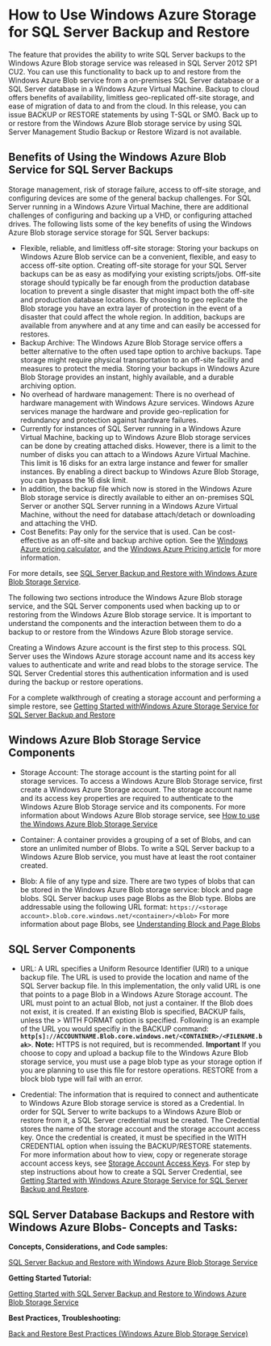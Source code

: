 <properties linkid="manage-services-storage-SQL-Server-backup" urlDisplayName="Blob Service" pageTitle="How to Use Windows Azure Storage for SQL Server Backup and Restore" title="How to Use Windows Azure Storage for SQL Server Backup and Restore" metaKeywords="Get started Azure blob, Azure unstructured data, SQL Server Backup to Cloud,SQL Server Restore from Cloud" Description="Get started using the Windows Azure blob storage service to backup and restore SQl Server databases." metaCanonical="http://www.windowsazure.com/en-us/develop/net/blob-storage" umbracoNaviHide="0" disqusComments="1" writer="karaman" editor="tysonn" manager="clairt" />

<h1 id="SQLServerBackupandRestoretostorage">  How to Use Windows Azure Storage for SQL Server Backup and Restore</h1>

The feature that provides the ability to write SQL Server backups to the Windows Azure Blob storage service was released in SQL Server 2012 SP1 CU2. You can use this functionality to back up to and restore from the Windows Azure Blob service from a on-premises SQL Server database or a SQL Server database in a Windows Azure Virtual Machine. Backup to cloud offers benefits of availability, limitless geo-replicated off-site storage, and ease of migration of data to and from the cloud.   In this release, you can issue BACKUP or RESTORE statements by using T-SQL or SMO. Back up to or restore from the Windows Azure Blob storage service by using SQL Server Management Studio Backup or Restore Wizard is not available.

<h2> Benefits of Using the Windows Azure Blob Service for SQL Server Backups</h2>

Storage management, risk of storage failure, access to off-site storage, and configuring devices are some of the general backup challenges.  For SQL Server running in a Windows Azure Virtual Machine, there are additional challenges of configuring and backing up a VHD, or configuring attached drives. The following lists some of the key benefits of using the Windows Azure Blob storage service storage for SQL Server backups:

* Flexible, reliable, and limitless off-site storage: Storing your backups on Windows Azure Blob service can be a convenient, flexible, and easy to access off-site option. Creating off-site storage for your SQL Server backups can be as easy as modifying your existing scripts/jobs. Off-site storage should typically be far enough from the production database location to prevent a single disaster that might impact both the off-site and production database locations. By choosing to geo replicate the Blob storage you have an extra layer of protection in the event of a disaster that could affect the whole region. In addition, backups are available from anywhere and at any time and can easily be accessed for restores.
* Backup Archive: The Windows Azure Blob Storage service offers a better alternative to the often used tape option to archive backups. Tape storage might require physical transportation to an off-site facility and measures to protect the media. Storing your backups in Windows Azure Blob Storage provides an instant, highly available, and a durable archiving option.
* No overhead of hardware management: There is no overhead of hardware management with Windows Azure services. Windows Azure services manage the hardware and provide geo-replication for redundancy and protection against hardware failures.
* Currently for instances of SQL Server running in a Windows Azure Virtual Machine, backing up to Windows Azure Blob storage services can be done by creating attached disks. However, there is a limit to the number of disks you can attach to a Windows Azure Virtual Machine. This limit is 16 disks for an extra large instance and fewer for smaller instances. By enabling a direct backup to Windows Azure Blob Storage, you can bypass the 16 disk limit.
* In addition, the backup file which now is stored in the Windows Azure Blob storage service is directly available to either an on-premises SQL Server or another SQL Server running in a Windows Azure Virtual Machine, without the need for database attach/detach or downloading and attaching the VHD.
* Cost Benefits: Pay only for the service that is used. Can be cost-effective as an off-site and backup archive option. See the [Windows Azure pricing calculator](http://go.microsoft.com/fwlink/?LinkId=277060 "Pricing Calculator"), and the [Windows Azure Pricing article](http://go.microsoft.com/fwlink/?LinkId=277059 "Pricing article") for more information.

For more details, see [SQL Server Backup and Restore with Windows Azure Blob Storage Service](http://go.microsoft.com/fwlink/?LinkId=271617).

The following two sections introduce the Windows Azure Blob storage service, and the SQL Server components used when backing up to or restoring from the Windows Azure Blob storage service. It is important to understand the components and the interaction between them to do a backup to or restore from the Windows Azure Blob storage service. 

Creating a Windows Azure account is the first step to this process. SQL Server uses the Windows Azure storage account name and its access key values to authenticate and write and read blobs to the storage service. The SQL Server Credential stores this authentication information and is used during the backup or restore operations. 

For a complete walkthrough of creating a storage account and performing a simple restore, see [Getting Started withWindows Azure Storage Service for SQL Server Backup and Restore](http://go.microsoft.com/fwlink/?LinkId=271615) 

## Windows Azure Blob Storage Service Components 

* Storage Account: The storage account is the starting point for all storage services. To access a Windows Azure Blob Storage service, first create a Windows Azure Storage account. The storage account name and its access key properties are required to authenticate to the Windows Azure Blob Storage service and its components. 
For more information about Windows Azure Blob storage service, see [How to use the Windows Azure Blob Storage Service](http://www.windowsazure.com/en-us/develop/net/how-to-guides/blob-storage/)

* Container: A container provides a grouping of a set of Blobs, and can store an unlimited number of Blobs. To write a SQL Server backup to a Windows Azure Blob service, you must have at least the root container created. 

* Blob: A file of any type and size. There are two types of blobs that can be stored in the Windows Azure Blob storage service: block and page blobs.  SQL Server backup uses page Blobs as the Blob type. Blobs are addressable using the following URL format: `https://<storage account>.blob.core.windows.net/<container>/<blob>`
For more information about page Blobs, see [Understanding Block and Page Blobs](http://msdn.microsoft.com/en-us/library/windowsazure/ee691964.aspx)

## SQL Server Components

* URL: A URL specifies a Uniform Resource Identifier (URI) to a unique backup file. The URL is used to provide the location and name of the SQL Server backup file. In this implementation, the only valid URL is one that points to a page Blob in a Windows Azure Storage account. The URL must point to an actual Blob, not just a container. If the Blob does not exist, it is created. If an existing Blob is specified, BACKUP fails, unless the > WITH FORMAT option is specified. 
Following is an example of the URL you would specifiy in the BACKUP command: 
**` http[s]://ACCOUNTNAME.Blob.core.windows.net/<CONTAINER>/<FILENAME.bak>`**. 
<b>Note:</b> HTTPS is not required, but is recommended.
<b>Important</b>
If you choose to copy and upload a backup file to the Windows Azure Blob storage service, you must use a page blob type as your storage option if you are planning to use this file for restore operations. RESTORE from a block blob type will fail with an error. 

* Credential: The information that is required to connect and authenticate to Windows Azure Blob storage service is stored as a Credential.  In order for SQL Server to write backups to a Windows Azure Blob or restore from it, a SQL Server credential must be created. The Credential stores the name of the storage account and the storage account access key.  Once the credential is created, it must be specified in the WITH CREDENTIAL option when issuing the BACKUP/RESTORE statements. For more information about how to view, copy or regenerate storage account access keys, see [Storage Account Access Keys](http://msdn.microsoft.com/en-us/library/windowsazure/hh531566.aspx).
For step by step instructions about how to create a SQL Server Credential, see [Getting Started with Windows Azure Storage Service for SQL Server Backup and Restore](http://go.microsoft.com/fwlink/?LinkId=271615).

## SQL Server Database Backups and Restore with Windows Azure Blobs- Concepts and Tasks:

**Concepts, Considerations, and Code samples:**

[SQL Server Backup and Restore with Windows Azure Blob Storage Service](http://go.microsoft.com/fwlink/?LinkId=271617)

**Getting Started Tutorial:**

[Getting Started with SQL Server Backup and Restore to Windows Azure Blob Storage Service](http://go.microsoft.com/fwlink/?LinkID=271615 "Tutorial")

**Best Practices, Troubleshooting:**
	
[Back and Restore Best Practices (Windows Azure Blob Storage Service)](http://go.microsoft.com/fwlink/?LinkId=272394)




	




